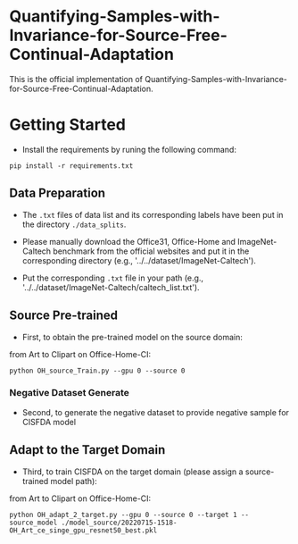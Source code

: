 # Quantifying-Samples-with-Invariance-for-Source-Free-Continual-Adaptation
This is the official implementation of Quantifying-Samples-with-Invariance-for-Source-Free-Continual-Adaptation.
# Getting Started

- Install the requirements by runing the following command:
```
pip install -r requirements.txt
```

## Data Preparation
- The `.txt` files of data list and its corresponding labels have been put in the directory `./data_splits`.

- Please manually download the Office31, Office-Home and ImageNet-Caltech benchmark from the official websites and put it in the corresponding directory (e.g., '../../dataset/ImageNet-Caltech').

- Put the corresponding `.txt` file in your path (e.g., '../../dataset/ImageNet-Caltech/caltech_list.txt').
## Source Pre-trained
- First, to obtain the pre-trained model on the source domain: 

from Art to Clipart on Office-Home-CI:
```
python OH_source_Train.py --gpu 0 --source 0
```
### Negative Dataset Generate
- Second, to generate the negative dataset to provide negative sample for CISFDA model

## Adapt to the Target Domain 
- Third, to train CISFDA on the target domain (please assign a source-trained model path):

from Art to Clipart on Office-Home-CI:
```
python OH_adapt_2_target.py --gpu 0 --source 0 --target 1 --source_model ./model_source/20220715-1518-OH_Art_ce_singe_gpu_resnet50_best.pkl
```
